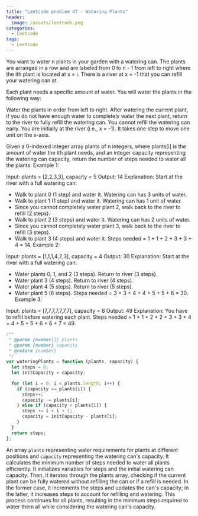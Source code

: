 ```yaml
---
title: "Leetcode problem 47 - Watering Plants"
header:
  image: /assets/leetcode.png
categories:
  - Leetcode
tags:
  - Leetcode
---
```


You want to water n plants in your garden with a watering can. The plants are arranged in a row and are labeled from 0 to n - 1 from left to right where the ith plant is located at x = i. There is a river at x = -1 that you can refill your watering can at.

Each plant needs a specific amount of water. You will water the plants in the following way:

Water the plants in order from left to right.
After watering the current plant, if you do not have enough water to completely water the next plant, return to the river to fully refill the watering can.
You cannot refill the watering can early.
You are initially at the river (i.e., x = -1). It takes one step to move one unit on the x-axis.

Given a 0-indexed integer array plants of n integers, where plants[i] is the amount of water the ith plant needs, and an integer capacity representing the watering can capacity, return the number of steps needed to water all the plants.
Example 1:

Input: plants = [2,2,3,3], capacity = 5
Output: 14
Explanation: Start at the river with a full watering can:

- Walk to plant 0 (1 step) and water it. Watering can has 3 units of water.
- Walk to plant 1 (1 step) and water it. Watering can has 1 unit of water.
- Since you cannot completely water plant 2, walk back to the river to refill (2 steps).
- Walk to plant 2 (3 steps) and water it. Watering can has 2 units of water.
- Since you cannot completely water plant 3, walk back to the river to refill (3 steps).
- Walk to plant 3 (4 steps) and water it.
  Steps needed = 1 + 1 + 2 + 3 + 3 + 4 = 14.
  Example 2:

Input: plants = [1,1,1,4,2,3], capacity = 4
Output: 30
Explanation: Start at the river with a full watering can:

- Water plants 0, 1, and 2 (3 steps). Return to river (3 steps).
- Water plant 3 (4 steps). Return to river (4 steps).
- Water plant 4 (5 steps). Return to river (5 steps).
- Water plant 5 (6 steps).
  Steps needed = 3 + 3 + 4 + 4 + 5 + 5 + 6 = 30.
  Example 3:

Input: plants = [7,7,7,7,7,7,7], capacity = 8
Output: 49
Explanation: You have to refill before watering each plant.
Steps needed = 1 + 1 + 2 + 2 + 3 + 3 + 4 + 4 + 5 + 5 + 6 + 6 + 7 = 49.

```js
/**
 * @param {number[]} plants
 * @param {number} capacity
 * @return {number}
 */
var wateringPlants = function (plants, capacity) {
  let steps = 0;
  let initCapacity = capacity;

  for (let i = 0; i < plants.length; i++) {
    if (capacity >= plants[i]) {
      steps++;
      capacity -= plants[i];
    } else if (capacity < plants[i]) {
      steps += i + i + 1;
      capacity = initCapacity - plants[i];
    }
  }
  return steps;
};
```

An array `plants` representing water requirements for plants at different positions and `capacity` representing the watering can's capacity. It calculates the minimum number of steps needed to water all plants efficiently. It initializes variables for steps and the initial watering can capacity. Then, it iterates through the plants array, checking if the current plant can be fully watered without refilling the can or if a refill is needed. In the former case, it increments the steps and updates the can's capacity; in the latter, it increases steps to account for refilling and watering. This process continues for all plants, resulting in the minimum steps required to water them all while considering the watering can's capacity.
